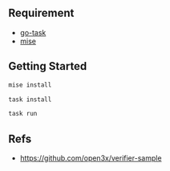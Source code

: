 ## Requirement

- [go-task](https://github.com/go-task/task)
- [mise](https://github.com/jdx/mise)

## Getting Started

```bash
mise install

task install

task run
```

## Refs

- https://github.com/open3x/verifier-sample
